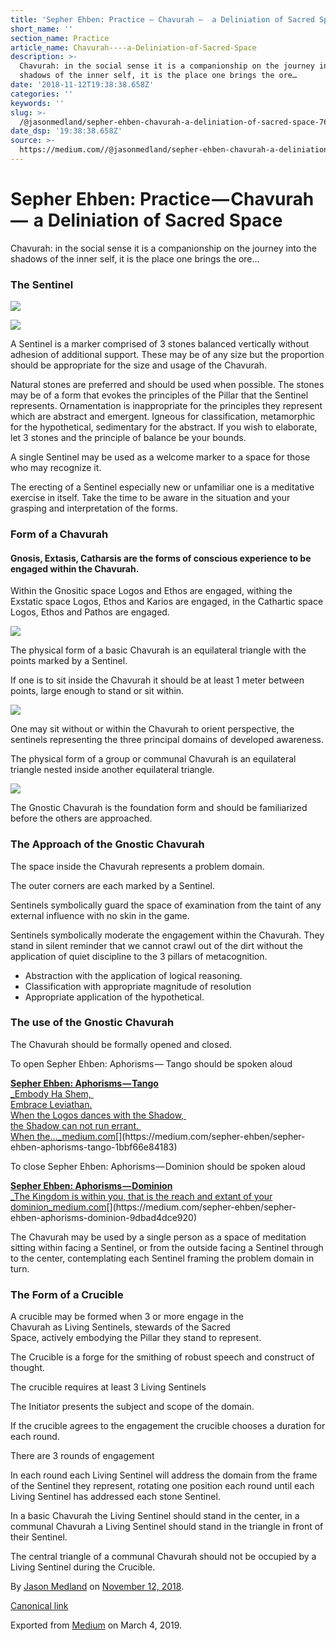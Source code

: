 ```yaml
---
title: 'Sepher Ehben: Practice — Chavurah —  a Deliniation of Sacred Space'
short_name: ''
section_name: Practice
article_name: Chavurah----a-Deliniation-of-Sacred-Space
description: >-
  Chavurah: in the social sense it is a companionship on the journey into the
  shadows of the inner self, it is the place one brings the ore…
date: '2018-11-12T19:38:38.658Z'
categories: ''
keywords: ''
slug: >-
  /@jasonmedland/sepher-ehben-chavurah-a-deliniation-of-sacred-space-76d2c5bbe37a
date_dsp: '19:38:38.658Z'
source: >-
  https://medium.com//@jasonmedland/sepher-ehben-chavurah-a-deliniation-of-sacred-space-76d2c5bbe37a
---
```


# Sepher Ehben: Practice — Chavurah —  a Deliniation of Sacred Space

Chavurah: in the social sense it is a companionship on the journey into the shadows of the inner self, it is the place one brings the ore…

### The Sentinel

![](https://cdn-images-1.medium.com/max/800/1*ikoVJoLyulDqvDQNvQswyg.jpeg)

![](https://cdn-images-1.medium.com/max/600/1*MZXnagMk1_5BnagZsX5ltA.jpeg)

A Sentinel is a marker comprised of 3 stones balanced vertically without adhesion of additional support. These may be of any size but the proportion should be appropriate for the size and usage of the Chavurah.

Natural stones are preferred and should be used when possible. The stones may be of a form that evokes the principles of the Pillar that the Sentinel represents. Ornamentation is inappropriate for the principles they represent which are abstract and emergent. Igneous for classification, metamorphic for the hypothetical, sedimentary for the abstract. If you wish to elaborate, let 3 stones and the principle of balance be your bounds.

A single Sentinel may be used as a welcome marker to a space for those who may recognize it.

The erecting of a Sentinel especially new or unfamiliar one is a meditative exercise in itself. Take the time to be aware in the situation and your grasping and interpretation of the forms.

### Form of a Chavurah

#### Gnosis, Extasis, Catharsis are the forms of conscious experience to be engaged within the Chavurah.

Within the Gnositic space Logos and Ethos are engaged, withing the Exstatic space Logos, Ethos and Karios are engaged, in the Cathartic space Logos, Ethos and Pathos are engaged.

![](https://cdn-images-1.medium.com/max/800/1*m5wYCqbQVLtxXigPqeX6Mw.png)

The physical form of a basic Chavurah is an equilateral triangle with the points marked by a Sentinel.

If one is to sit inside the Chavurah it should be at least 1 meter between points, large enough to stand or sit within.

![](https://cdn-images-1.medium.com/max/800/1*jljsbWPSpgnCJmXLjC6iXA.jpeg)

One may sit without or within the Chavurah to orient perspective, the sentinels representing the three principal domains of developed awareness.

The physical form of a group or communal Chavurah is an equilateral triangle nested inside another equilateral triangle.

![](https://cdn-images-1.medium.com/max/800/1*tjFNhIJ4PBcI8hF-jbpQZQ.jpeg)

The Gnostic Chavurah is the foundation form and should be familiarized before the others are approached.

### The Approach of the Gnostic Chavurah

The space inside the Chavurah represents a problem domain.

The outer corners are each marked by a Sentinel.

Sentinels symbolically guard the space of examination from the taint of any external influence with no skin in the game.

Sentinels symbolically moderate the engagement within the Chavurah. They stand in silent reminder that we cannot crawl out of the dirt without the application of quiet discipline to the 3 pillars of metacognition.

*   Abstraction with the application of logical reasoning.
*   Classification with appropriate magnitude of resolution
*   Appropriate application of the hypothetical.

### The use of the Gnostic Chavurah

The Chavurah should be formally opened and closed.

To open Sepher Ehben: Aphorisms — Tango should be spoken aloud

[**Sepher Ehben: Aphorisms — Tango**  
_Embody Ha Shem,   
Embrace Leviathan.  
When the Logos dances with the Shadow,   
the Shadow can not run errant.   
When the…_medium.com](https://medium.com/sepher-ehben/sepher-ehben-aphorisms-tango-1bbf66e84183 "https://medium.com/sepher-ehben/sepher-ehben-aphorisms-tango-1bbf66e84183")[](https://medium.com/sepher-ehben/sepher-ehben-aphorisms-tango-1bbf66e84183)

To close Sepher Ehben: Aphorisms — Dominion should be spoken aloud

[**Sepher Ehben: Aphorisms — Dominion**  
_The Kingdom is within you, that is the reach and extant of your dominion_medium.com](https://medium.com/sepher-ehben/sepher-ehben-aphorisms-dominion-9dbad4dce920 "https://medium.com/sepher-ehben/sepher-ehben-aphorisms-dominion-9dbad4dce920")[](https://medium.com/sepher-ehben/sepher-ehben-aphorisms-dominion-9dbad4dce920)

The Chavurah may be used by a single person as a space of meditation sitting within facing a Sentinel, or from the outside facing a Sentinel through to the center, contemplating each Sentinel framing the problem domain in turn.

### The Form of a Crucible

A crucible may be formed when 3 or more engage in the Chavurah as Living Sentinels, stewards of the Sacred Space, actively embodying the Pillar they stand to represent.

The Crucible is a forge for the smithing of robust speech and construct of thought.

The crucible requires at least 3 Living Sentinels

The Initiator presents the subject and scope of the domain.

If the crucible agrees to the engagement the crucible chooses a duration for each round.

There are 3 rounds of engagement

In each round each Living Sentinel will address the domain from the frame of the Sentinel they represent, rotating one position each round until each Living Sentinel has addressed each stone Sentinel.

In a basic Chavurah the Living Sentinel should stand in the center, in a communal Chavurah a Living Sentinel should stand in the triangle in front of their Sentinel.

The central triangle of a communal Chavurah should not be occupied by a Living Sentinel during the Crucible.

By [Jason Medland](https://medium.com/@jasonmedland) on [November 12, 2018](https://medium.com/p/76d2c5bbe37a).

[Canonical link](https://medium.com/@jasonmedland/sepher-ehben-chavurah-a-deliniation-of-sacred-space-76d2c5bbe37a)

Exported from [Medium](https://medium.com) on March 4, 2019.